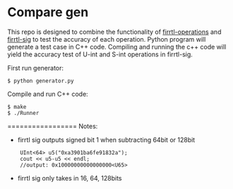 Compare gen
=================
This repo is designed to combine the functionality of [firrtl-operations](https://github.com/ucsc-vama/firrtl-operations/tree/main) and [firrtl-sig](https://github.com/ucsc-vama/firrtl-sig) to test the accuracy of each operation. Python program will generate a test case in C++ code. Compiling and running the c++ code will yield the accuracy test of U-int and S-int operations in firrtl-sig.

First run generator:

    $ python generator.py

Compile and run C++ code:

    $ make
    $ ./Runner

=================
Notes:
* firrtl sig outputs signed bit 1 when subtracting 64bit or 128bit
```
	UInt<64> u5("0xa3901ba6fe91832a");
	cout << u5-u5 << endl;
	//output: 0x10000000000000000<U65>
```
* firrtl sig only takes in 16, 64, 128bits